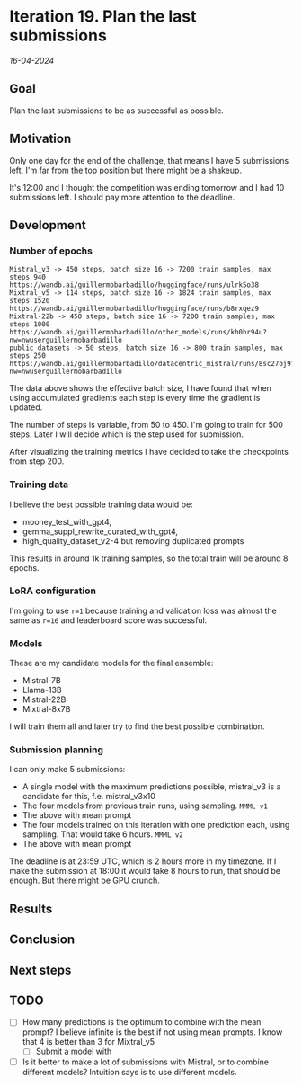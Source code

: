 # Iteration 19. Plan the last submissions

_16-04-2024_

## Goal

Plan the last submissions to be as successful as possible.

## Motivation

Only one day for the end of the challenge, that means I have 5 submissions left. I'm far from the top
position but there might be a shakeup.

It's 12:00 and I thought the competition was ending tomorrow and I had 10 submissions left. I should
pay more attention to the deadline.

## Development

### Number of epochs

```
Mistral_v3 -> 450 steps, batch size 16 -> 7200 train samples, max steps 940 https://wandb.ai/guillermobarbadillo/huggingface/runs/ulrk5o38
Mixtral_v5 -> 114 steps, batch size 16 -> 1824 train samples, max steps 1520 https://wandb.ai/guillermobarbadillo/huggingface/runs/b8rxqez9
Mixtral-22b -> 450 steps, batch size 16 -> 7200 train samples, max steps 1000 https://wandb.ai/guillermobarbadillo/other_models/runs/kh0hr94u?nw=nwuserguillermobarbadillo
public datasets -> 50 steps, batch size 16 -> 800 train samples, max steps 250 https://wandb.ai/guillermobarbadillo/datacentric_mistral/runs/8sc27bj9?nw=nwuserguillermobarbadillo
```

The data above shows the effective batch size, I have found that when using accumulated gradients each step is every time the gradient is updated.

The number of steps is variable, from 50 to 450. I'm going to train for 500 steps. Later I will decide
which is the step used for submission.

After visualizing the training metrics I have decided to take the checkpoints from step 200.

### Training data

I believe the best possible training data would be:

- mooney_test_with_gpt4,
- gemma_suppl_rewrite_curated_with_gpt4,
- high_quality_dataset_v2-4 but removing duplicated prompts

This results in around 1k training samples, so the total train will be around 8 epochs.

### LoRA configuration

I'm going to use `r=1` because training and validation loss was almost the same as `r=16` and leaderboard score was successful.

### Models

These are my candidate models for the final ensemble:

- Mistral-7B
- Llama-13B
- Mistral-22B
- Mixtral-8x7B

I will train them all and later try to find the best possible combination.

### Submission planning

I can only make 5 submissions:

- A single model with the maximum predictions possible, mistral_v3 is a candidate for this, f.e. mistral_v3x10
- The four models from previous train runs, using sampling. `MMML v1`
- The above with mean prompt
- The four models trained on this iteration with one prediction each, using sampling. That would take 6 hours. `MMML v2`
- The above with mean prompt

The deadline is at 23:59 UTC, which is 2 hours more in my timezone. If I make the submission at 18:00
it would take 8 hours to run, that should be enough. But there might be GPU crunch.

## Results

## Conclusion

## Next steps

## TODO

- [ ] How many predictions is the optimum to combine with the mean prompt? I believe infinite is the best if not using mean prompts. I know that 4 is better than 3 for Mixtral_v5
    - [ ] Submit a model with 
- [ ] Is it better to make a lot of submissions with Mistral, or to combine different models? Intuition says is to use different models.
